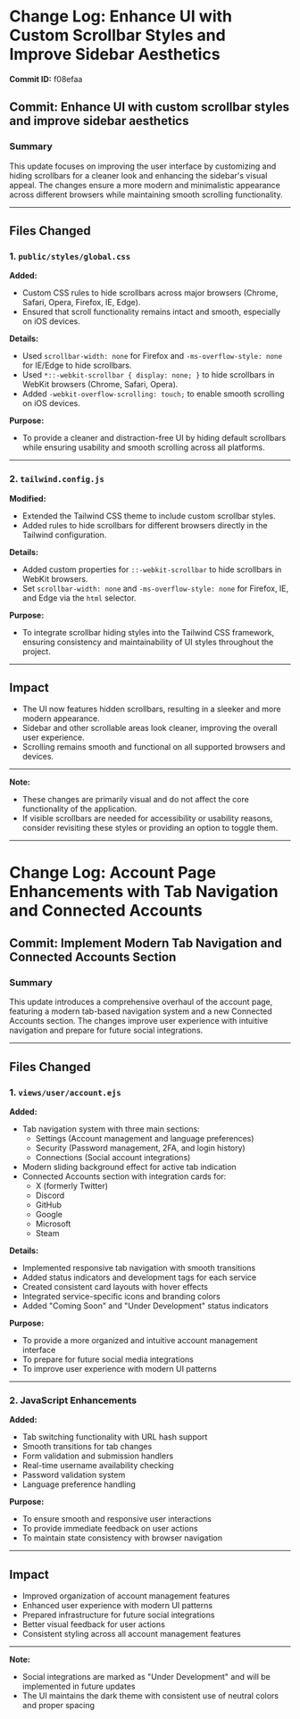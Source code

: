 # Change Log: Enhance UI with Custom Scrollbar Styles and Improve Sidebar Aesthetics

**Commit ID:** f08efaa

## Commit: Enhance UI with custom scrollbar styles and improve sidebar aesthetics

### Summary
This update focuses on improving the user interface by customizing and hiding scrollbars for a cleaner look and enhancing the sidebar's visual appeal. The changes ensure a more modern and minimalistic appearance across different browsers while maintaining smooth scrolling functionality.

---

## Files Changed

### 1. `public/styles/global.css`
**Added:**
- Custom CSS rules to hide scrollbars across major browsers (Chrome, Safari, Opera, Firefox, IE, Edge).
- Ensured that scroll functionality remains intact and smooth, especially on iOS devices.

**Details:**
- Used `scrollbar-width: none` for Firefox and `-ms-overflow-style: none` for IE/Edge to hide scrollbars.
- Used `*::-webkit-scrollbar { display: none; }` to hide scrollbars in WebKit browsers (Chrome, Safari, Opera).
- Added `-webkit-overflow-scrolling: touch;` to enable smooth scrolling on iOS devices.

**Purpose:**
- To provide a cleaner and distraction-free UI by hiding default scrollbars while ensuring usability and smooth scrolling across all platforms.

---

### 2. `tailwind.config.js`
**Modified:**
- Extended the Tailwind CSS theme to include custom scrollbar styles.
- Added rules to hide scrollbars for different browsers directly in the Tailwind configuration.

**Details:**
- Added custom properties for `::-webkit-scrollbar` to hide scrollbars in WebKit browsers.
- Set `scrollbar-width: none` and `-ms-overflow-style: none` for Firefox, IE, and Edge via the `html` selector.

**Purpose:**
- To integrate scrollbar hiding styles into the Tailwind CSS framework, ensuring consistency and maintainability of UI styles throughout the project.

---

## Impact
- The UI now features hidden scrollbars, resulting in a sleeker and more modern appearance.
- Sidebar and other scrollable areas look cleaner, improving the overall user experience.
- Scrolling remains smooth and functional on all supported browsers and devices.

---

**Note:**
- These changes are primarily visual and do not affect the core functionality of the application.
- If visible scrollbars are needed for accessibility or usability reasons, consider revisiting these styles or providing an option to toggle them. 

---

# Change Log: Account Page Enhancements with Tab Navigation and Connected Accounts

## Commit: Implement Modern Tab Navigation and Connected Accounts Section

### Summary
This update introduces a comprehensive overhaul of the account page, featuring a modern tab-based navigation system and a new Connected Accounts section. The changes improve user experience with intuitive navigation and prepare for future social integrations.

---

## Files Changed

### 1. `views/user/account.ejs`
**Added:**
- Tab navigation system with three main sections:
  - Settings (Account management and language preferences)
  - Security (Password management, 2FA, and login history)
  - Connections (Social account integrations)
- Modern sliding background effect for active tab indication
- Connected Accounts section with integration cards for:
  - X (formerly Twitter)
  - Discord
  - GitHub
  - Google
  - Microsoft
  - Steam

**Details:**
- Implemented responsive tab navigation with smooth transitions
- Added status indicators and development tags for each service
- Created consistent card layouts with hover effects
- Integrated service-specific icons and branding colors
- Added "Coming Soon" and "Under Development" status indicators

**Purpose:**
- To provide a more organized and intuitive account management interface
- To prepare for future social media integrations
- To improve user experience with modern UI patterns

---

### 2. JavaScript Enhancements
**Added:**
- Tab switching functionality with URL hash support
- Smooth transitions for tab changes
- Form validation and submission handlers
- Real-time username availability checking
- Password validation system
- Language preference handling

**Purpose:**
- To ensure smooth and responsive user interactions
- To provide immediate feedback on user actions
- To maintain state consistency with browser navigation

---

## Impact
- Improved organization of account management features
- Enhanced user experience with modern UI patterns
- Prepared infrastructure for future social integrations
- Better visual feedback for user actions
- Consistent styling across all account management features

---

**Note:**
- Social integrations are marked as "Under Development" and will be implemented in future updates
- The UI maintains the dark theme with consistent use of neutral colors and proper spacing 